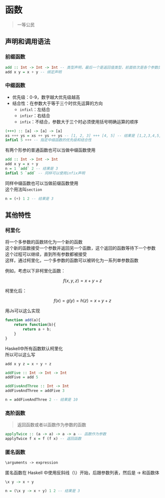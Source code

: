 ---
---

# 函数

>一等公民

## 声明和调用语法

### 前缀函数

```haskell
add :: Int -> Int -> Int -- 类型声明，最后一个是返回值类型，前面依次是各个参数类型
add x y = x + y -- 绑定声明
```

### 中缀函数

+ 优先级：0-9，数字越大优先级越高
+ 结合性：在参数大于等于三个时优先运算的方向
  + `infixl`：左结合
  + `infixr`：右结合
  + `infix`：不结合，参数大于三个时必须使用括号明确运算的顺序

```haskell
(+++) :: [a] -> [a] -> [a]
xs +++ ys = xs ++ ys ++ ys -- [1, 2, 3] +++ [4, 5] -- 结果是 [1,2,3,4,5,4,5]
infixl 5 +++ -- 指定中缀函数的优先级和结合性
```

有两个形参的普通函数也可以当做中缀函数使用

```haskell
add :: Int -> Int -> Int
add x y = x + y
n = 1 `add` 2 -- 结果是 3
infixl 5 `add` -- 同样可以使用infix声明
```

同样中缀函数也可以当做前缀函数使用  
这个用法叫`section`

```haskell
n = (+) 1 2 -- 结果是 3
```

## 其他特性

### 柯里化

将一个多参数的函数转化为一个新的函数  
这个新的函数接受一个参数并返回另一个函数，这个返回的函数等待下一个参数  
这个过程可以继续，直到所有参数都被接受  
这样，通过柯里化，一个多参数的函数可以被转化为一系列单参数函数

例如，考虑以下非柯里化函数：

$$
f(x,y,z) = x + y + z
$$

柯里化后：

$$
f(x) = g(y) = h(z) = x + y + z
$$

用Js可以这么实现

```js
function add(a){
    return function(b){
        return a + b;
    }
}
```

Haskell中所有函数默认柯里化  
所以可以这么写

```haskell
add x y z = x + y + z

addFive :: Int -> Int -> Int
addFive = add 5

addFiveAndThree :: Int -> Int
addFiveAndThree = addFive 3

n = addFiveAndThree 2 -- 结果是 10
```

### 高阶函数

>返回函数或者以函数作为参数的函数

```haskell
applyTwice :: (a -> a) -> a -> a -- 函数作为参数
applyTwice f x = f (f x) -- 返回函数
```

### 匿名函数

```txt
\arguments -> expression
```

匿名函数在 Haskell 中使用反斜线（\）开始，后跟参数列表，然后是 -> 和函数体

```haskell
\x y -> x + y

n = (\x y -> x + y) 1 2 -- 结果是 3
```
